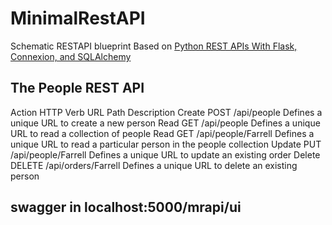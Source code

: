 # MinimalRestAPI
Schematic RESTAPI blueprint
Based on [Python REST APIs With Flask, Connexion, and SQLAlchemy](https://realpython.com/flask-connexion-rest-api/#the-people-rest-api)

## The People REST API

Action 	HTTP Verb 	URL Path 	Description
Create 	POST 	/api/people 	Defines a unique URL to create a new person
Read 	GET 	/api/people 	Defines a unique URL to read a collection of people
Read 	GET 	/api/people/Farrell 	Defines a unique URL to read a particular person in the people collection
Update 	PUT 	/api/people/Farrell 	Defines a unique URL to update an existing order
Delete 	DELETE 	/api/orders/Farrell 	Defines a unique URL to delete an existing person

## swagger in localhost:5000/mrapi/ui